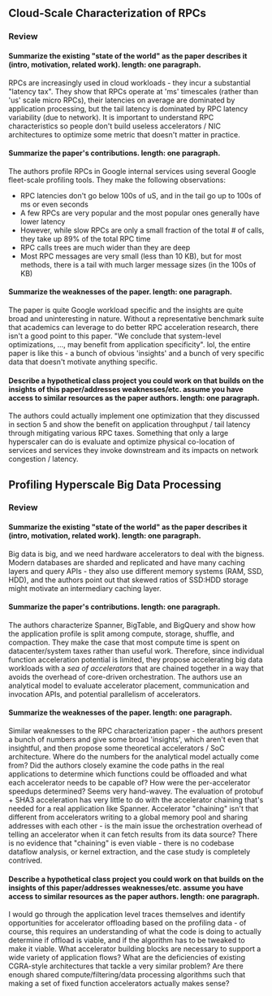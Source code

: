 ## Cloud-Scale Characterization of RPCs

### Review

#### Summarize the existing "state of the world" as the paper describes it (intro, motivation, related work). length: one paragraph.

RPCs are increasingly used in cloud workloads - they incur a substantial "latency tax".
They show that RPCs operate at 'ms' timescales (rather than 'us' scale micro RPCs), their latencies on average are dominated by application processing, but the tail latency is dominated by RPC latency variability (due to network).
It is important to understand RPC characteristics so people don't build useless accelerators / NIC architectures to optimize some metric that doesn't matter in practice.

#### Summarize the paper's contributions. length: one paragraph.

The authors profile RPCs in Google internal services using several Google fleet-scale profiling tools. They make the following observations:
- RPC latencies don't go below 100s of uS, and in the tail go up to 100s of ms or even seconds
- A few RPCs are very popular and the most popular ones generally have lower latency
- However, while slow RPCs are only a small fraction of the total # of calls, they take up 89% of the total RPC time
- RPC calls trees are much wider than they are deep
- Most RPC messages are very small (less than 10 KB), but for most methods, there is a tail with much larger message sizes (in the 100s of KB)

#### Summarize the weaknesses of the paper. length: one paragraph.

The paper is quite Google workload specific and the insights are quite broad and uninteresting in nature. Without a representative benchmark suite that academics can leverage to do better RPC acceleration research, there isn't a good point to this paper.
"We conclude that system-level optimizations, ..., may benefit from application specificity". lol, the entire paper is like this - a bunch of obvious 'insights' and a bunch of very specific data that doesn't motivate anything specific.

#### Describe a hypothetical class project you could work on that builds on the insights of this paper/addresses weaknesses/etc. assume you have access to similar resources as the paper authors. length: one paragraph.

The authors could actually implement one optimization that they discussed in section 5 and show the benefit on application throughput / tail latency through mitigating various RPC taxes.
Something that only a large hyperscaler can do is evaluate and optimize physical co-location of services and services they invoke downstream and its impacts on network congestion / latency.

## Profiling Hyperscale Big Data Processing

### Review

#### Summarize the existing "state of the world" as the paper describes it (intro, motivation, related work). length: one paragraph.

Big data is big, and we need hardware accelerators to deal with the bigness.
Modern databases are sharded and replicated and have many caching layers and query APIs - they also use different memory systems (RAM, SSD, HDD), and the authors point out that skewed ratios of SSD:HDD storage might motivate an intermediary caching layer.

#### Summarize the paper's contributions. length: one paragraph.

The authors characterize Spanner, BigTable, and BigQuery and show how the application profile is split among compute, storage, shuffle, and compaction.
They make the case that most compute time is spent on datacenter/system taxes rather than useful work.
Therefore, since individual function acceleration potential is limited, they propose accelerating big data workloads with a *sea of accelerators* that are chained together in a way that avoids the overhead of core-driven orchestration.
The authors use an analytical model to evaluate accelerator placement, communication and invocation APIs, and potential parallelism of accelerators.

#### Summarize the weaknesses of the paper. length: one paragraph.

Similar weaknesses to the RPC characterization paper - the authors present a bunch of numbers and give some broad 'insights', which aren't even that insightful, and then propose some theoretical accelerators / SoC architecture.
Where do the numbers for the analytical model actually come from? Did the authors closely examine the code paths in the real applications to determine which functions could be offloaded and what each accelerator needs to be capable of? How were the per-accelerator speedups determined? Seems very hand-wavey.
The evaluation of protobuf + SHA3 acceleration has very little to do with the accelerator chaining that's needed for a real application like Spanner.
Accelerator "chaining" isn't that different from accelerators writing to a global memory pool and sharing addresses with each other - is the main issue the orchestration overhead of telling an accelerator when it can fetch results from its data source?
There is no evidence that "chaining" is even viable - there is no codebase dataflow analysis, or kernel extraction, and the case study is completely contrived.

#### Describe a hypothetical class project you could work on that builds on the insights of this paper/addresses weaknesses/etc. assume you have access to similar resources as the paper authors. length: one paragraph.

I would go through the application level traces themselves and identify opportunities for accelerator offloading based on the profiling data - of course, this requires an understanding of what the code is doing to actually determine if offload is viable, and if the algorithm has to be tweaked to make it viable.
What accelerator building blocks are necessary to support a wide variety of application flows? What are the deficiencies of existing CGRA-style architectures that tackle a very similar problem? Are there enough shared compute/filtering/data processing algorithms such that making a set of fixed function accelerators actually makes sense?
